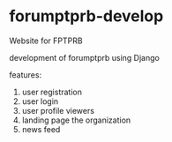 # forumptprb-develop
Website for FPTPRB

development of forumptprb using Django

features:
1. user registration
2. user login
3. user profile viewers
4. landing page the organization
5. news feed

